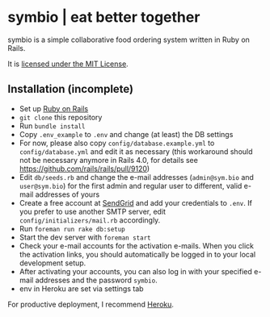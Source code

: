 symbio | eat better together
============================

symbio is a simple collaborative food ordering system written in Ruby on Rails.

It is [licensed under the MIT License](LICENSE).

Installation (incomplete)
-------------------------

* Set up [Ruby on Rails](http://rubyonrails.org/download)
* `git clone` this repository
* Run `bundle install`
* Copy `.env_example` to `.env` and change (at least) the DB settings
* For now, please also copy `config/database.example.yml` to `config/database.yml` and edit it as necessary (this workaround should not be necessary anymore in Rails 4.0, for details see https://github.com/rails/rails/pull/9120)
* Edit `db/seeds.rb` and change the e-mail addresses (`admin@sym.bio` and `user@sym.bio`) for the first admin and regular user to different, valid e-mail addresses of yours
* Create a free account at [SendGrid](http://sendgrid.com/) and add your credentials to `.env`. If you prefer to use another SMTP server, edit `config/initializers/mail.rb` accordingly.
* Run `foreman run rake db:setup`
* Start the dev server with `foreman start`
* Check your e-mail accounts for the activation e-mails. When you click the activation links, you should automatically be logged in to your local development setup.
* After activating your accounts, you can also log in with your specified e-mail addresses and the password `symbio`.
* env in Heroku are set via settings tab

For productive deployment, I recommend [Heroku](http://www.heroku.com/).
